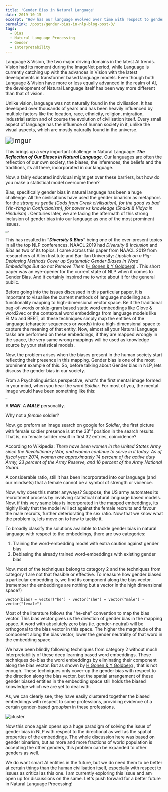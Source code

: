 ```yaml
---
title: 'Gender Bias in Natural Language'
date: 2019-10-15
excerpt: "How has our language evolved over time with respect to gender binarism?<br/><img src='https://i.imgur.com/FuOViKS.png'>"
permalink: /posts/gender-bias-in-nlp-blog-post-3/
tags:
  - Bias
  - Natural Language Processing
  - Gender
  - Interpretability
---
```


Language & Vision, the two major driving domains in the latest AI trends. Vision had its moment during the ImageNet period, while Language is currently catching up with the advances in Vision with the latest developments in transformer based language models. Even though both Language & Vision have more or less equally advanced in the realm of AI, the development of Natural Language itself has been way more different than that of vision.

Unlike vision, language was not naturally found in the civilisation. It has developed over thousands of years and has been heavily influenced by multiple factors like the location, race, ethnicity, religion, migration, industrialisation and of course the evolution of civilisation itself. Every small aspect of language has the influence of human society in it, unlike the visual aspects, which are mostly naturally found in the universe.



<img src="https://i.imgur.com/Yx3FtYN.jpg" alt="Imgur" style="zoom:150%;" />



This brings up a very important challenge in Natural Language: ***The Reflection of Our Biases in Natural Language***. Our languages are often the reflection of our own society, the biases, the inferences, the beliefs and the traditions, its all there, incorporated in our language. 

Now, a fairly educated individual might get over these barriers, but how do you make a statistical model overcome them?

Bias, specifically gender bias in natural language has been a huge challenge. All the civilisations have used the gender binarism as metaphors for the *strong vs gentle (Gods from Greek civilisation), for the good vs bad (Yin-Yang in Confucianism), for power vs knowledge (Shakti & Vidya in Hinduism)* . Centuries later, we are facing the aftermath of this strong inclusion of gender bias into our language as one of the most prominent issues.

<img src="https://i.imgur.com/hnYqjRl.png" alt="yin" style="zoom:33%;" />



This has resulted in ***"Diversity & Bias"*** being one of the ever-present topics in all the top NLP conferences. NAACL 2019 had *Diversity & Inclusion* and *Bias* as two of its topics. I came across this paper from NAACL 2019 from researchers at Allen Institute and Bar-Ilan University: *Lipstick on a Pig: Debiasing Methods Cover up Systematic Gender Biases in Word Embeddings But do not Remove Them* ([H Gonen &  Y Goldberg](https://www.aclweb.org/anthology/N19-1061.pdf)) . This short paper was an eye-opener for the current state of NLP when it comes to Gender Bias. And it certainly inspired me to write about it for the general public.

Before going into the issues discussed in this particular paper, it is important to visualise the current methods of language modelling as a functionality mapping to high-dimensional vector space. Be it the traditional bag-of-words or skip-gram based static word embeddings like Glove & word2vec or the contextual word embeddings from language models like ELMo and BERT, all these techniques simply map the entities of the language (character sequences or words) into a high-dimensional space to capture the meaning of that entity. Now, almost all your Natural Language tasks are performed on these embeddings, if they are mapped wrongly in the space, the very same wrong mappings will be used as knowledge source by your statistical models.

Now, the problem arises when the biases present in the human society start reflecting their presence in this mapping. Gender bias is one of the most prominent example of this. So, before talking about Gender bias in NLP, lets discuss the gender bias in our society. 

From a Psycholinguistics perspective, what's the first mental image formed in your mind, when you hear the word *Soldier*. For most of you, the mental image would have been something like this:

<img src="https://i.imgur.com/7Jwzoi1.jpg" alt="army" style="zoom:13%;" />

A ***MAN***. A ***MALE*** personality.

Why not a *female* soldier? 

Now, go preform an image search on google for *Soldier*, the first picture with female soldier presence is at the 33<sup>rd</sup>  position in the search results. That is, no female solider result in first 32 entries, coincidence?

According to Wikipedia: *There have been women in the United States Army since the Revolutionary War, and women continue to serve in it today. As of fiscal year 2014, women are approximately 14 percent of the active duty Army, 23 percent of the Army Reserve, and 16 percent of the Army National Guard.* 

A considerable ratio, still it has been incorporated into our language (and our mindsets) that a female cannot be a symbol of strength or violence.

Now, why does this matter anyways? Suppose, the US army automates its recruitment process by involving statistical natural language based models. Now, if this very same bias is incorporated in the mapped embeddings, its highly likely that the model will act against the female recruits and favour the male recruits, further deteriorating the sex ratio. Now that we know what the problem is, lets move on to how to tackle it.

To broadly classify the solutions available to tackle gender bias in natural language with respect to the embeddings, there are two categories: 

1. Training the word-embedding model with extra caution against gender bias
2. Debiasing the already trained word-embeddings with existing gender bias

Now, most of the techniques belong to category 2 and the techniques from category 1 are not that feasible or effective. To measure how gender biased a particular embedding is, we find its component along the bias vector. (remember the embeddings are nothing but a vector in the high dimensional space?)  

```
vector(bias) = vector("he") - vector("she") = vector("male") - vector("female")
```

Most of the literature follows the "he-she" convention to map the bias vector. This bias vector gives us the direction of gender bias in the mapping space. A word with absolutely zero bias (ie. gender-neutral) will be orthogonal to the bias vector in this space. The higher the magnitude of the component along the bias vector, lower the gender neutrality of that word in the embedding space.

We have been blindly following techniques from category 2 without much Interpretability of these deep learning based word embeddings. These techniques de-bias the word embeddings by eliminating their component along the bias vector. But as shown by [H Gonen &  Y Goldberg](https://www.aclweb.org/anthology/N19-1061.pdf) , that is not enough. These techniques only cover-up the gender bias with respect to the direction along the bias vector, but the spatial arrangement of these gender biased entities in the embedding space still holds the biased knowledge which we are yet to deal with. 

As, we can clearly see, they have easily clustered together the biased embeddings with respect to some professions, providing evidence of a certain gender-based *groupism* in these professions.

<img src="https://i.imgur.com/FuOViKS.png" alt="cluster"  />

Now this once again opens up a huge paradigm of solving the issue of gender bias in NLP with respect to the directional as well as the spatial properties of the embeddings. The whole discussion here was based on gender binarism, but as more and more fractions of world population is accepting the other genders, this problem can be expanded to other genders as well. 

We do want smart AI entities in the future, but we do need them to be better at certain things than the human civilisation itself, especially with respect to issues as critical as this one. I am currently exploring this issue and am open up for discussions on the same. Let's push forward for a better future in Natural Language Processing!









